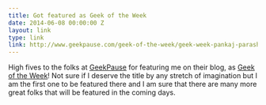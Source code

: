 ```yaml
---
title: Got featured as Geek of the Week
date: 2014-06-08 00:00:00 Z
layout: link
type: link
link: http://www.geekpause.com/geek-of-the-week/geek-week-pankaj-parashar/
---
```


High fives to the folks at <a href="http://www.geekpause.com">GeekPause</a> for featuring me on their blog, as <a href="http://www.geekpause.com/geek-of-the-week/">Geek of the Week</a>! Not sure if I deserve the title by any stretch of imagination but I am the first one to be featured there and I am sure that there are many more great folks that will be featured in the coming days.
